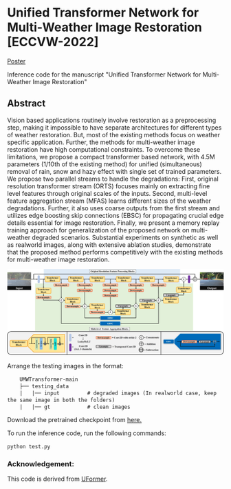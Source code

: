 
# Unified Transformer Network for Multi-Weather Image Restoration [ECCVW-2022]
[Poster](https://github.com/AshutoshKulkarni4998/UMWTransformer/tree/main/images/ECCV22_Poster.pdf)

Inference code for the manuscript "Unified Transformer Network for Multi-Weather Image Restoration"
## Abstract
Vision based applications routinely involve restoration as a preprocessing step, making it impossible to have separate architectures for different types of weather restoration. But, most of the existing methods focus on weather specific application. Further, the methods for multi-weather image restoration have high computational constraints. To overcome these limitations, we propose a compact transformer based network, with 4.5M parameters (1/10th of the existing method) for unified (simultaneous) removal of rain, snow and hazy effect with single set of trained parameters. We propose two parallel streams to handle the degradations: First, original resolution transformer stream (ORTS) focuses mainly on extracting fine level features through original scales of the inputs. Second, multi-level feature aggregation stream (MFAS) learns different sizes of the weather degradations. Further, it also uses coarse outputs from the first stream and utilizes edge boosting skip connections (EBSC) for propagating crucial edge details essential for image restoration. Finally, we present a memory replay training approach for generalization of the proposed network on multi-weather degraded scenarios. Substantial experiments on synthetic as well as realworld images, along with extensive ablation studies, demonstrate that the proposed method performs competitively with the existing methods for multi-weather image restoration.
<p align="left">
  <img src="images/Network2.jpg" width="800"/>
</p>

Arrange the testing images in the format:

```
    UMWTransformer-main
    ├── testing_data
    |   |── input         # degraded images (In realworld case, keep the same image in both the folders)
    |   |── gt            # clean images
```
Download the pretrained checkpoint from [here.](https://drive.google.com/drive/folders/1Uc3V0ZdDT9hST6PfhDffndgPnQd1Yyg6?usp=sharing/)

To run the inference code, run the following commands:

```   
python test.py
```
### Acknowledgement:

This code is derived from [UFormer](https://github.com/ZhendongWang6/Uformer).
